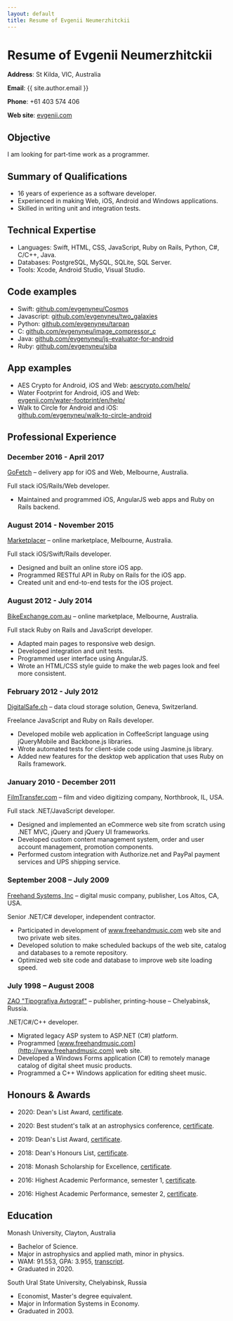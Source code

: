 ```yaml
---
layout: default
title: Resume of Evgenii Neumerzhitckii
---
```


# Resume of Evgenii Neumerzhitckii

**Address**: St Kilda, VIC, Australia

**Email**: {{ site.author.email }}

**Phone**: +61 403 574 406

**Web site**: [evgenii.com](https://evgenii.com)


## Objective

I am looking for part-time work as a programmer.



## Summary of Qualifications

* 16 years of experience as a software developer.
* Experienced in making Web, iOS, Android and Windows applications.
* Skilled in writing unit and integration tests.


## Technical Expertise

* Languages: Swift, HTML, CSS, JavaScript, Ruby on Rails, Python, C#, C/C++, Java.
* Databases: PostgreSQL, MySQL, SQLite, SQL Server.
* Tools: Xcode, Android Studio, Visual Studio.



## Code examples

* Swift: [github.com/evgenyneu/Cosmos](https://github.com/evgenyneu/Cosmos)
* Javascript: [github.com/evgenyneu/two_galaxies](https://github.com/evgenyneu/two_galaxies)
* Python: [github.com/evgenyneu/tarpan](https://github.com/evgenyneu/tarpan)
* C: [github.com/evgenyneu/image_compressor_c](https://github.com/evgenyneu/image_compressor_c)
* Java: [github.com/evgenyneu/js-evaluator-for-android](https://github.com/evgenyneu/js-evaluator-for-android)
* Ruby: [github.com/evgenyneu/siba](https://github.com/evgenyneu/siba)


## App examples

* AES Crypto for Android, iOS and Web: [aescrypto.com/help/](http://aescrypto.com/help/)
* Water Footprint for Android, iOS and Web: <br>[evgenii.com/water-footprint/en/help/](https://evgenii.com/water-footprint/en/help/)
* Walk to Circle for Android and iOS: <br>[github.com/evgenyneu/walk-to-circle-android](https://github.com/evgenyneu/walk-to-circle-android)



## Professional Experience

### December 2016 - April 2017

[GoFetch](http://www.go-fetch.com.au) – delivery app for iOS and Web, Melbourne, Australia.

Full stack iOS/Rails/Web developer.

* Maintained and programmed iOS, AngularJS web apps and Ruby on Rails backend.


### August 2014 - November 2015

[Marketplacer](http://marketplacer.com) – online marketplace, Melbourne, Australia.

Full stack iOS/Swift/Rails developer.

* Designed and built an online store iOS app.
* Programmed RESTful API in Ruby on Rails for the iOS app.
* Created unit and end-to-end tests for the iOS project.


### August 2012 - July 2014

[BikeExchange.com.au](http://bikeexchange.com.au) – online marketplace, Melbourne, Australia.

Full stack Ruby on Rails and JavaScript developer.

* Adapted main pages to responsive web design.
* Developed integration and unit tests.
* Programmed user interface using AngularJS.
* Wrote an HTML/CSS style guide to make the web pages look and feel more consistent.


### February 2012 - July 2012

[DigitalSafe.ch](http://digitalsafe.ch) – data cloud storage solution, Geneva, Switzerland.

Freelance JavaScript and Ruby on Rails developer.

* Developed mobile web application in CoffeeScript language using jQueryMobile and Backbone.js libraries.
* Wrote automated tests for client-side code using Jasmine.js library.
* Added new features for the desktop web application that uses Ruby on Rails framework.



### January 2010 - December 2011

[FilmTransfer.com](http://filmtransfer.com) – film and video digitizing company, Northbrook, IL, USA.

Full stack .NET/JavaScript developer.

* Designed and implemented an eCommerce web site from scratch using .NET MVC, jQuery and jQuery UI frameworks.
* Developed custom content management system, order and user account management, promotion components.
* Performed custom integration with Authorize.net and PayPal payment services and UPS shipping service.


### September 2008 – July 2009

[Freehand Systems, Inc](http://www.freehandmusic.com) – digital music company, publisher, Los Altos, CA, USA.

Senior .NET/C# developer, independent contractor.

* Participated in development of www.freehandmusic.com web site and two private web sites.
* Developed solution to make scheduled backups of the web site, catalog and databases to a remote repository.
* Optimized web site code and database to improve web site loading speed.



### July 1998 – August 2008

[ZAO "Tipografiya Avtograf"](http://www.bookmusic.ru) – publisher, printing-house – Chelyabinsk, Russia.

.NET/C#/C++ developer.

* Migrated legacy ASP system to ASP.NET (C#) platform.
* Programmed [www.freehandmusic.com](http://www.freehandmusic.com) web site.
* Developed a Windows Forms application (C#) to remotely manage catalog of digital sheet music products.
* Programmed a C++ Windows application for editing sheet music.


## Honours & Awards

* 2020: Dean's List Award, [certificate](/image/resume/awards/2020/2020_monash_deans_list_award_evgenii_neumerzhitckii.pdf).

* 2020: Best student's talk at an astrophysics conference, [certificate](/image/resume/awards/2020/anita_2020_evgenii_neumerzhitckii.jpg).

* 2019: Dean's List Award, [certificate](/image/resume/awards/2019/2019_monash_deans_list_award_evgenii_neumerhitckii.jpg).

* 2018: Dean's Honours List, [certificate](/image/resume/awards/2018/2018_monash_deans_honours_list_award_evgenii_neumerhitckii.jpg).

* 2018: Monash Scholarship for Excellence, [certificate](/image/resume/awards/2018/2018_monash_scholarship_for_excellence_evgenii_neumerhitckii.jpg).

* 2016: Highest Academic Performance, semester 1, [certificate](/image/resume/awards/2016/highest_performance_award_semester2_2016.jpg).

* 2016: Highest Academic Performance, semester 2, [certificate](/image/resume/awards/2016/highest_performance_award_semester1_2016.jpg).



## Education

Monash University, Clayton, Australia

* Bachelor of Science.
* Major in astrophysics and applied math, minor in physics.
* WAM: 91.553, GPA: 3.955, [transcript](https://www.myequals.net/sharelink/d68514f0-3ec1-4ed1-b90f-2ffd95c24930/7920d777-4626-49d3-a66f-2154cbc590dc).
* Graduated in 2020.


South Ural State University, Chelyabinsk, Russia

* Economist, Master's degree equivalent.
* Major in Information Systems in Economy.
* Graduated in 2003.
